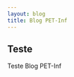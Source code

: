 ```yaml
---
layout: blog
title: Blog PET-Inf
---
```

<div class="col-lg-12 text-center">
	<h2 class="section-heading text-uppercase">Teste</h2>
</div>

Teste Blog PET-Inf
